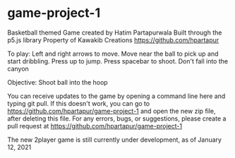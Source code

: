 # game-project-1

Basketball themed Game created by Hatim Partapurwala
Built through the p5.js library
Property of Kawakib Creations
https://github.com/hpartapur

To play:
Left and right arrows to move.
Move near the ball to pick up and start dribbling.
Press up to jump.
Press spacebar to shoot.
Don't fall into the canyon

Objective:
Shoot ball into the hoop

You can receive updates to the game by opening a command line here and typing git pull.
If this doesn't work, you can go to https://github.com/hpartapur/game-project-1 and open the new zip file, after deleting this file.
For any errors, bugs, or suggestions, please create a pull request at https://github.com/hpartapur/game-project-1

The new 2player game is still currently under development, as of January 12, 2021
